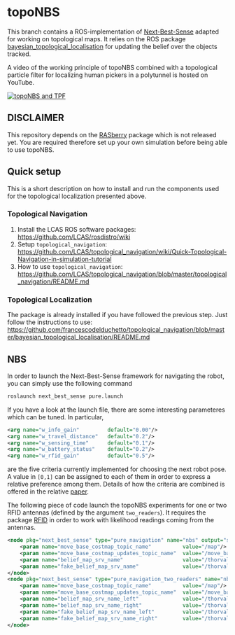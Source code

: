 # topoNBS

This branch contains a ROS-implementation of [Next-Best-Sense](https://ieeexplore.ieee.org/document/9113679) adapted for working on topological maps.
It relies on the ROS package [bayesian_topological_localisation](https://github.com/francescodelduchetto/topological_navigation/tree/master/bayesian_topological_localisation) for updating the belief over the objects tracked.

A video of the working principle of topoNBS combined with a topological particle filter for localizing human pickers in a polytunnel is hosted on YouTube.


[![topoNBS and TPF](https://i.imgur.com/B5cf7Eq.png)](https://www.youtube.com/watch?v=gLYIWcQfXHA&feature=youtu.be)
## DISCLAIMER

This repository depends on the [RASberry](https://github.com/LCAS/RASberry) package which is not released yet. You are required therefore set up your own simulation before being able to use topoNBS.

## Quick setup

This is a short description on how to install and run the components used for the topological localization presented above.

### Topological Navigation

 1. Install the LCAS ROS software packages: https://github.com/LCAS/rosdistro/wiki
 2. Setup `topological_navigation`: https://github.com/LCAS/topological_navigation/wiki/Quick-Topological-Navigation-in-simulation-tutorial
 3. How to use `topological_navigation`: https://github.com/LCAS/topological_navigation/blob/master/topological_navigation/README.md

### Topological Localization

The package is already installed if you have followed the previous step. Just follow the instructions to use: https://github.com/francescodelduchetto/topological_navigation/blob/master/bayesian_topological_localisation/README.md

## NBS

In order to launch the Next-Best-Sense framework for navigating the robot, you can simply use the following command

```bash
roslaunch next_best_sense pure.launch
```

If you have a look at the launch file, there are some interesting parameteres which can be tuned. In particular, 

```xml
<arg name="w_info_gain"         default="0.00"/>
<arg name="w_travel_distance"   default="0.2"/>
<arg name="w_sensing_time"      default="0.1"/>
<arg name="w_battery_status"    default="0.2"/>
<arg name="w_rfid_gain"         default="0.5"/>
```

are the five criteria currently implemented for choosing the next robot pose. A value in `[0,1]` can be assigned to each of them in order to express a relative preference among them. Details of how the criteria are combined is offered in the relative [paper](https://ieeexplore.ieee.org/document/9113679).

The following piece of code launch the topoNBS experiments for one or two RFID antennas (defined by the argument `two_readers`). It requires the package [RFID](https://github.com/LCAS/RFID/) in order to work with likelihood readings coming from the antennas.

```xml
<node pkg="next_best_sense" type="pure_navigation" name="nbs" output="screen"  args="$(arg pure_args)" unless="$(arg two_readers)">
    <param name="move_base_costmap_topic_name"          value="/map"/>
    <param name="move_base_costmap_updates_topic_name"  value="/move_base/global_costmap/costmap_updates"/>
    <param name="belief_map_srv_name"                   value="/thorvald/rfid_grid_map_node/get_rfid_belief"/>
    <param name="fake_belief_map_srv_name"              value="/thorvald/rfid_grid_map_node/get_rfid_fake_belief"/>
</node>
<node pkg="next_best_sense" type="pure_navigation_two_readers" name="nbs" output="screen"  args="$(arg pure_args)" if="$(arg two_readers)">
    <param name="move_base_costmap_topic_name"          value="/map"/>
    <param name="move_base_costmap_updates_topic_name"  value="/move_base/global_costmap/costmap_updates"/>
    <param name="belief_map_srv_name_left"              value="/thorvald_left/rfid_grid_map_node/get_rfid_belief_left"/>
    <param name="belief_map_srv_name_right"             value="/thorvald_right/rfid_grid_map_node/get_rfid_belief_right"/>
    <param name="fake_belief_map_srv_name_left"         value="/thorvald_left/rfid_grid_map_node/get_rfid_fake_belief_left"/>
    <param name="fake_belief_map_srv_name_right"        value="/thorvald_right/rfid_grid_map_node/get_rfid_fake_belief_right"/>
</node>
```



